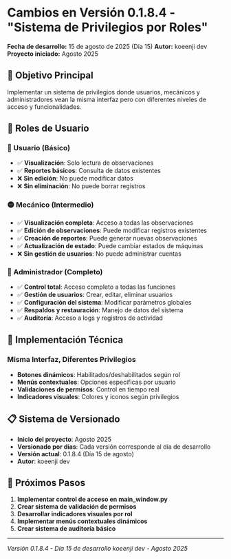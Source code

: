 # Cambios en Versión 0.1.8.4 - "Sistema de Privilegios por Roles"

**Fecha de desarrollo:** 15 de agosto de 2025 (Día 15)
**Autor:** koeenji dev
**Proyecto iniciado:** Agosto 2025

## 🎯 Objetivo Principal

Implementar un sistema de privilegios donde usuarios, mecánicos y administradores vean la misma interfaz pero con diferentes niveles de acceso y funcionalidades.

## 👥 Roles de Usuario

### 🔵 Usuario (Básico)
- ✅ **Visualización**: Solo lectura de observaciones
- ✅ **Reportes básicos**: Consulta de datos existentes
- ❌ **Sin edición**: No puede modificar datos
- ❌ **Sin eliminación**: No puede borrar registros

### 🟡 Mecánico (Intermedio)
- ✅ **Visualización completa**: Acceso a todas las observaciones
- ✅ **Edición de observaciones**: Puede modificar registros existentes
- ✅ **Creación de reportes**: Puede generar nuevas observaciones
- ✅ **Actualización de estado**: Puede cambiar estados de máquinas
- ❌ **Sin gestión de usuarios**: No puede administrar cuentas

### 🔴 Administrador (Completo)
- ✅ **Control total**: Acceso completo a todas las funciones
- ✅ **Gestión de usuarios**: Crear, editar, eliminar usuarios
- ✅ **Configuración del sistema**: Modificar parámetros globales
- ✅ **Respaldos y restauración**: Manejo de datos del sistema
- ✅ **Auditoría**: Acceso a logs y registros de actividad

## 🔧 Implementación Técnica

### Misma Interfaz, Diferentes Privilegios
- **Botones dinámicos**: Habilitados/deshabilitados según rol
- **Menús contextuales**: Opciones específicas por usuario
- **Validaciones de permisos**: Control en tiempo real
- **Indicadores visuales**: Colores y iconos según privilegios

## 📋 Sistema de Versionado

- **Inicio del proyecto**: Agosto 2025
- **Versionado por días**: Cada versión corresponde al día de desarrollo
- **Versión actual**: 0.1.8.4 (Día 15 de agosto)
- **Autor**: koeenji dev

## 🚀 Próximos Pasos

1. **Implementar control de acceso en main_window.py**
2. **Crear sistema de validación de permisos**
3. **Desarrollar indicadores visuales por rol**
4. **Implementar menús contextuales dinámicos**
5. **Crear sistema de auditoría básico**

---

*Versión 0.1.8.4 - Día 15 de desarrollo*
*koeenji dev - Agosto 2025*